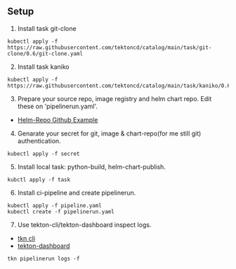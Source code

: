 ## Setup

1. Install task git-clone
```
kubectl apply -f https://raw.githubusercontent.com/tektoncd/catalog/main/task/git-clone/0.6/git-clone.yaml
```

2. Install task kaniko
```
kubectl apply -f https://raw.githubusercontent.com/tektoncd/catalog/main/task/kaniko/0.6/kaniko.yaml
```

3. Prepare your source repo, image registry and helm chart repo. Edit these on 'pipelinerun.yaml'.

- [Helm-Repo Github Example](https://helm.sh/docs/topics/chart_repository/#github-pages-example)

4. Genarate your secret for git, image & chart-repo(for me still git) authentication.
```
kubectl apply -f secret
```

5. Install local task: python-build, helm-chart-publish.
```
kubctl apply -f task
```

6. Install ci-pipeline and create pipelinerun.

```
kubectl apply -f pipeline.yaml
kubectl create -f pipelinerun.yaml
```

7. Use tekton-cli/tekton-dashboard inspect logs.

- [tkn cli](https://tekton.dev/docs/cli/)
- [tekton-dashboard](https://tekton.dev/docs/dashboard/)

```
tkn pipelinerun logs -f
```

